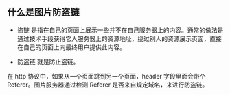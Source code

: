## 什么是图片防盗链

* 盗链 是指在自己的页面上展示一些并不在自己服务器上的内容。通常的做法是通过技术手段获得它人服务器上的资源地址，绕过别人的资源展示页面，直接在自己的页面上向最终用户提供此内容。

* 防盗链 就是防止盗链。

在 http 协议中，如果从一个页面跳到另一个页面，header 字段里面会带个 Referer。图片服务器通过检测 Referer 是否来自规定域名，来进行防盗链。